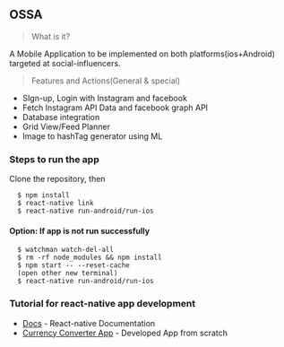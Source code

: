 ## OSSA

> What is it?

A Mobile Application to be implemented on both platforms(ios+Android) targeted at social-influencers.

> Features and Actions(General & special)

* SIgn-up, Login with Instagram and facebook
* Fetch Instagram API Data and facebook graph API
* Database integration
* Grid View/Feed Planner
* Image to hashTag generator using ML

### Steps to run the app

Clone the repository, then

```
  $ npm install
  $ react-native link
  $ react-native run-android/run-ios
```

#### Option: If app is not run successfully
```
  $ watchman watch-del-all
  $ rm -rf node_modules && npm install
  $ npm start -- --reset-cache
  (open other new terminal)
  $ react-native run-android/run-ios
```

### Tutorial for react-native app development

* [Docs](https://facebook.github.io/react-native/docs/getting-started.html) - React-native Documentation
* [Currency Converter App](https://learn.handlebarlabs.com/p/react-native-basics-build-a-currency-converter) - Developed App from scratch
